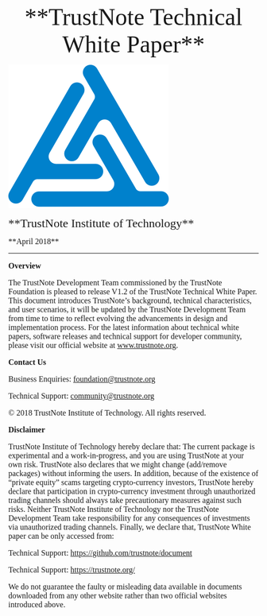 <html lang="en">
<body>
<p style="text-align: center;"><font face="cambria" size="12"><!--center-->**TrustNote Technical White Paper**<!--/center--></font></p>

<p><!--center--><a target="_blank" href="Docs/ICO.png"><img src="Docs/ICO.png"></a><!--/center--></p>

<p><font face="cambria" size="5"><!--center-->**TrustNote Institute of Technology**<!--/center--></font></p>

<p><font face="cambria" size="3"><!--center-->**April 2018**<!--/center--></font></p>

----------
<font face="cambria" size="3">

**Overview**

<p><!--justify-->The TrustNote Development Team commissioned by the TrustNote Foundation is pleased to release V1.2 of the TrustNote Technical White Paper.  This document introduces TrustNote’s background, technical characteristics, and user scenarios, it will be updated by the TrustNote Development Team from time to time to reflect evolving the advancements in design and implementation process.  For the latest information about technical white papers, software releases and technical support for developer community, please visit our official website at <a href="www.trustnote.org" target="_blank" rel="external">www.trustnote.org</a>.<!--/justify--></p>

**Contact Us**
<p><!--justify-->Business Enquiries:  <a href="foundation@trustnote.org" target="_blank" rel="external">foundation@trustnote.org</a><!--/justify--></p>
<p><!--justify-->Technical Support:  <a href="community@trustnote.org" target="_blank" rel="external">community@trustnote.org</a><!--/justify--></p>

<p>© 2018 TrustNote Institute of Technology. All rights reserved.</p>

**Disclaimer**
<p><!--justify-->TrustNote Institute of Technology hereby declare that: The current package is experimental and a work-in-progress, and you are using TrustNote at your own risk.  TrustNote also declares that we might change (add/remove packages) without informing the users.  In addition, because of the existence of “private equity” scams targeting crypto-currency investors, TrustNote hereby declare that participation in crypto-currency investment through unauthorized trading channels should always take precautionary measures against such risks.  Neither TrustNote Institute of Technology nor the TrustNote Development Team take responsibility for any consequences of investments via unauthorized trading channels.  Finally, we declare that, TrustNote White paper can be only accessed from:<!--/justify--></P>
<p><!--justify-->Technical Support:  <a href="https://github.com/trustnote/document" target="_blank" rel="external">https://github.com/trustnote/document</a><!--/justify--></p>
<p><!--justify-->Technical Support:  <a href="https://trustnote.org/" target="_blank" rel="external">https://trustnote.org/</a><!--/justify--></p>
<p><!--justify-->We do not guarantee the faulty or misleading data available in documents downloaded from any other website rather than two official websites introduced above.<!--/justify--></P>


</font>




























</body>
</html>